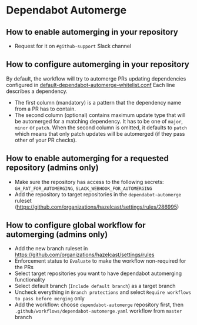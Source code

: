 # Dependabot Automerge

## How to enable automerging in your repository
 
- Request for it on `#github-support` Slack channel

## How to configure automerging in your repository

By default, the workflow will try to automerge PRs updating dependencies configured in [default-dependabot-automerge-whitelist.conf](https://github.com/hazelcast/dependabot-automerge/blob/master/.github/workflows/default-dependabot-automerge-whitelist.conf)
Each line describes a dependency. 

- The first column (mandatory) is a pattern that the dependency name from a PR has to contain. 
- The second column (optional) contains maximum update type that will be automerged for a matching dependency. It has to be one of `major`, `minor` or `patch`. When the second column is omitted, it defaults to `patch` which means that only patch updates will be automerged (if they pass other of your PR checks). 

## How to enable automerging for a requested repository (admins only)

- Make sure the repository has access to the following secrets: `GH_PAT_FOR_AUTOMERGING`, `SLACK_WEBHOOK_FOR_AUTOMERGING`
- Add the repository to target repositories in the `dependabot-automerge` ruleset (https://github.com/organizations/hazelcast/settings/rules/286995)

## How to configure global workflow for automerging (admins only)

- Add the new branch ruleset in https://github.com/organizations/hazelcast/settings/rules
- Enforcement status to `Evaluate` to make the workflow non-required for the PRs
- Select target repositories you want to have dependabot automerging functionality
- Select default branch (`Include default branch`) as a target branch
- Uncheck everything in `Branch protections` and select `Require workflows to pass before merging` only
- Add the workflow: choose `dependabot-automerge` repository first, then `.github/workflows/dependabot-automerge.yaml` workflow from `master` branch

